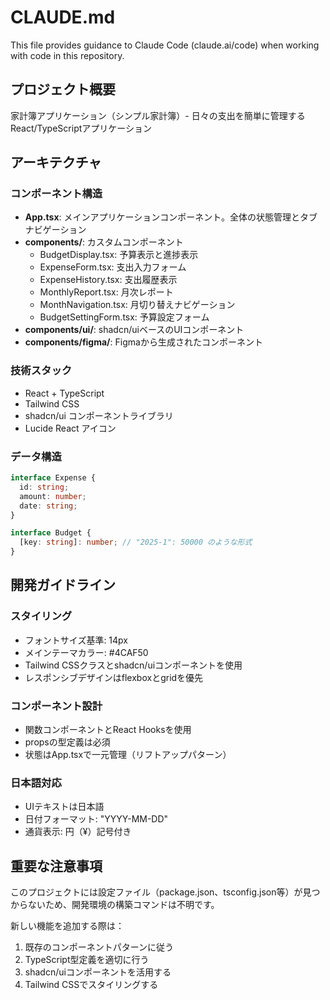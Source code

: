 # CLAUDE.md

This file provides guidance to Claude Code (claude.ai/code) when working with code in this repository.

## プロジェクト概要

家計簿アプリケーション（シンプル家計簿）- 日々の支出を簡単に管理するReact/TypeScriptアプリケーション

## アーキテクチャ

### コンポーネント構造
- **App.tsx**: メインアプリケーションコンポーネント。全体の状態管理とタブナビゲーション
- **components/**: カスタムコンポーネント
  - BudgetDisplay.tsx: 予算表示と進捗表示
  - ExpenseForm.tsx: 支出入力フォーム
  - ExpenseHistory.tsx: 支出履歴表示
  - MonthlyReport.tsx: 月次レポート
  - MonthNavigation.tsx: 月切り替えナビゲーション
  - BudgetSettingForm.tsx: 予算設定フォーム
- **components/ui/**: shadcn/uiベースのUIコンポーネント
- **components/figma/**: Figmaから生成されたコンポーネント

### 技術スタック
- React + TypeScript
- Tailwind CSS
- shadcn/ui コンポーネントライブラリ
- Lucide React アイコン

### データ構造
```typescript
interface Expense {
  id: string;
  amount: number;
  date: string;
}

interface Budget {
  [key: string]: number; // "2025-1": 50000 のような形式
}
```

## 開発ガイドライン

### スタイリング
- フォントサイズ基準: 14px
- メインテーマカラー: #4CAF50
- Tailwind CSSクラスとshadcn/uiコンポーネントを使用
- レスポンシブデザインはflexboxとgridを優先

### コンポーネント設計
- 関数コンポーネントとReact Hooksを使用
- propsの型定義は必須
- 状態はApp.tsxで一元管理（リフトアップパターン）

### 日本語対応
- UIテキストは日本語
- 日付フォーマット: "YYYY-MM-DD"
- 通貨表示: 円（¥）記号付き

## 重要な注意事項

このプロジェクトには設定ファイル（package.json、tsconfig.json等）が見つからないため、開発環境の構築コマンドは不明です。

新しい機能を追加する際は：
1. 既存のコンポーネントパターンに従う
2. TypeScript型定義を適切に行う
3. shadcn/uiコンポーネントを活用する
4. Tailwind CSSでスタイリングする